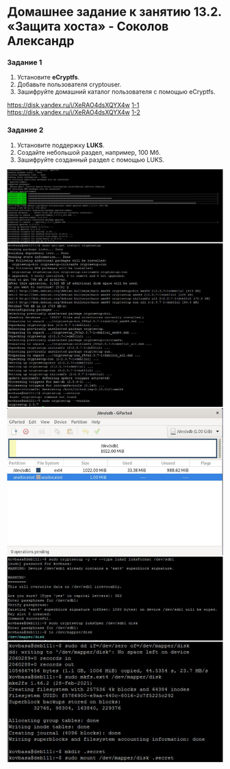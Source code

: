 # Домашнее задание к занятию 13.2. «Защита хоста» - Соколов Александр

### Задание 1

1. Установите **eCryptfs**.
2. Добавьте пользователя cryptouser.
3. Зашифруйте домашний каталог пользователя с помощью eCryptfs.

https://disk.yandex.ru/i/XeRAO4dsXQYX4w
[1-1](https://github.com/sakol86/netology/blob/ready/img/2023-07-06_11-08-52.png)
https://disk.yandex.ru/i/XeRAO4dsXQYX4w
[1-2](https://github.com/sakol86/netology/blob/ready/img/2023-07-06_11-10-12.png)


### Задание 2

1. Установите поддержку **LUKS**.
2. Создайте небольшой раздел, например, 100 Мб.
3. Зашифруйте созданный раздел с помощью LUKS.

![2-1](https://github.com/kovbasaad/13-2-homework/blob/main/img/2-1.JPG)
![2-2](https://github.com/kovbasaad/13-2-homework/blob/main/img/2-2.JPG)
![2-3](https://github.com/kovbasaad/13-2-homework/blob/main/img/2-3.JPG)
![2-4](https://github.com/kovbasaad/13-2-homework/blob/main/img/2-4.JPG)
![2-5](https://github.com/kovbasaad/13-2-homework/blob/main/img/2-5.JPG)
